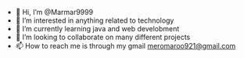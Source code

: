 - 👋 Hi, I’m @Marmar9999
- 👀 I’m interested in anything related to technology
- 🌱 I’m currently learning java and web develobment
- 💞️ I’m looking to collaborate on many different projects
- 📫 How to reach me is through my gmail meromaroo921@gmail.com

<!---
Marmar9999/Marmar9999 is a ✨ special ✨ repository because its `README.md` (this file) appears on your GitHub profile.
You can click the Preview link to take a look at your changes.
--->
